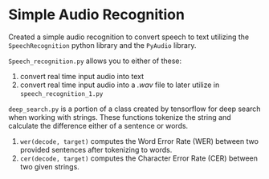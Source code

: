 # Simple Audio Recognition 

Created a simple audio recognition to convert speech to text 
utilizing the ```SpeechRecognition``` python library and the 
```PyAudio``` library.  

```Speech_recognition.py``` allows you to either of these: 
1. convert real time input audio into text 
1. convert real time input audio into a *.wav* file to later 
utilize in ```speech_recognition_1.py```
   
```deep_search.py``` is a portion of a class created by tensorflow
for deep search when working with strings.  These functions tokenize the string
and calculate the difference either of a sentence or words.
1. ```wer(decode, target)``` computes the Word Error Rate (WER) between two provided
sentences after tokenizing to words.
1. ```cer(decode, target)``` computes the Character Error Rate (CER) between
two given strings. 